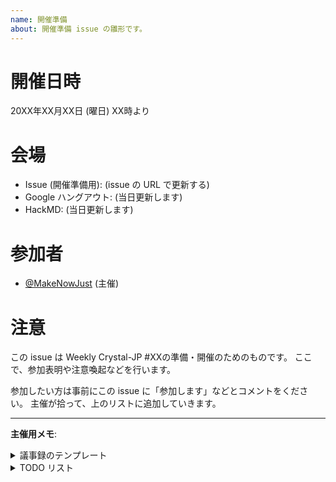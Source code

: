 ```yaml
---
name: 開催準備
about: 開催準備 issue の雛形です。
---
```


# 開催日時

20XX年XX月XX日 (曜日) XX時より

# 会場

- Issue (開催準備用): (issue の URL で更新する)
- Google ハングアウト: (当日更新します)
- HackMD: (当日更新します)

# 参加者

- [@MakeNowJust][] (主催)

[@MakeNowJust]: https://github.com/MakeNowJust
[@TobiasGSmollett]: https://github.com/TobiasGSmollett
[@arcage]: https://github.com/arcage
[@at-grandpa]: https://github.com/at-grandpa
[@kubo39]: https://github.com/kubo39
[@manman4]: https://github.com/manman4
[@msky026]: https://github.com/msky026
[@rosylilly]: https://github.com/rosylilly
<!-- 過去に参加した人のリンクをここに追加していく -->

# 注意

この issue は Weekly Crystal-JP #XXの準備・開催のためのものです。
ここで、参加表明や注意喚起などを行います。

参加したい方は事前にこの issue に「参加します」などとコメントをください。
主催が拾って、上のリストに追加していきます。

- - -

**主催用メモ**:

<details>
  <summary>議事録のテンプレート</summary>

  ```markdown
  # Weekly Crystal-JP #XX (20XX/XX/XX開催)

  ## 会場

  (上の会場リストをコピー)

  ## 参加者

  (上の参加者リストをコピー)

  ## 話題

  (話題を並べていく)
  ```

</details>

<details>
  <summary>TODO リスト</summary>

  開催前:

  - [ ] 開催準備 issue を立てる
  - [ ] テンプレートを埋める
    - [ ] 開催日時
    - [ ] 会場の開催準備 Issue
    - [ ] 回数
  - [ ] GitHub Pages のトップページの開催準備 issue へのリンクを更新する

  開催直前:

  - [ ] 参加者を追加する
  - [ ] Google ハングアウトを用意する
  - [ ] HackMD を用意する
  - [ ] 上記の URL を追加する

  開催後:

  - [ ] 議事録を書く
  - [ ] この issue を close する

</details>
